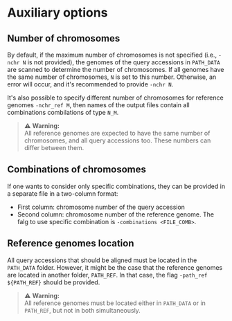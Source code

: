 # Auxiliary options

## Number of chromosomes
By default, if the maximum number of chromosomes is not specified (i.e., `-nchr N` is not provided), the genomes of the query accessions in `PATH_DATA` are scanned to determine the number of chromosomes. If all genomes have the same number of chromosomes, `N` is set to this number. Otherwise, an error will occur, and it's recommended to provide `-nchr N`.

It's also possible to specify different number of chromosomes for reference genomes `-nchr_ref M`,
then names of the output files contain all combinations combilations of type `N_M`.

> ⚠️ **Warning:**  
> All reference genomes are expected to have the same number of chromosomes, and all query accessions too. These numbers can differ between them.


## Combinations of chromosomes

If one wants to consider only specific combinations, they can be provided in a separate file in a two-column format:
- First column: chromosome number of the query accession
- Second column: chromosome number of the reference genome.
The falg to use specific combination is `-combinations <FILE_COMB>`.


## Reference genomes location

All query accessions that should be aligned must be located in the `PATH_DATA` folder. However, it might be the case that the reference genomes are located in another folder, `PATH_REF`. In that case, the flag `-path_ref ${PATH_REF}` should be provided. 

> ⚠️ **Warning:**  
> All reference genomes must be located either in `PATH_DATA` or in `PATH_REF`, but not in both simultaneously.



